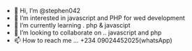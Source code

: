 - 👋 Hi, I’m @stephen042
- 👀 I’m interested in javascript and PHP for wed development
- 🌱 I’m currently learning . php & javascipt
- 💞️ I’m looking to collaborate on .. javascript and php
- 📫 How to reach me ... +234 09024452025(whatsApp)

<!---
stephen042/stephen042 is a ✨ special ✨ repository because its `README.md` (this file) appears on your GitHub profile.
You can click the Preview link to take a look at your changes.
--->
